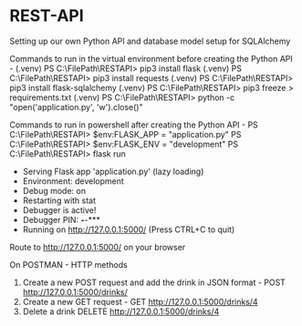 # REST-API
Setting up our own Python API and database model setup for SQLAlchemy

Commands to run in the virtual environment before creating the Python API -
(.venv) PS C:\FilePath\RESTAPI> pip3 install flask
(.venv) PS C:\FilePath\RESTAPI> pip3 install requests
(.venv) PS C:\FilePath\RESTAPI> pip3 install flask-sqlalchemy
(.venv) PS C:\FilePath\RESTAPI> pip3 freeze > requirements.txt
(.venv) PS C:\FilePath\RESTAPI> python -c "open('application.py', 'w').close()"

Commands to run in powershell after creating the Python API -
PS C:\FilePath\RESTAPI> $env:FLASK_APP = "application.py"
PS C:\FilePath\RESTAPI> $env:FLASK_ENV = "development"
PS C:\FilePath\RESTAPI> flask run
 * Serving Flask app 'application.py' (lazy loading)
 * Environment: development
 * Debug mode: on
 * Restarting with stat
 * Debugger is active!
 * Debugger PIN: ***-***-***
 * Running on http://127.0.0.1:5000/ (Press CTRL+C to quit)

Route to http://127.0.0.1:5000/ on your browser 

On POSTMAN - HTTP methods
1. Create a new POST request and add the drink in JSON format - 
POST http://127.0.0.1:5000/drinks/
2. Create a new GET request -
GET http://127.0.0.1:5000/drinks/4
3. Delete a drink
DELETE http://127.0.0.1:5000/drinks/4
